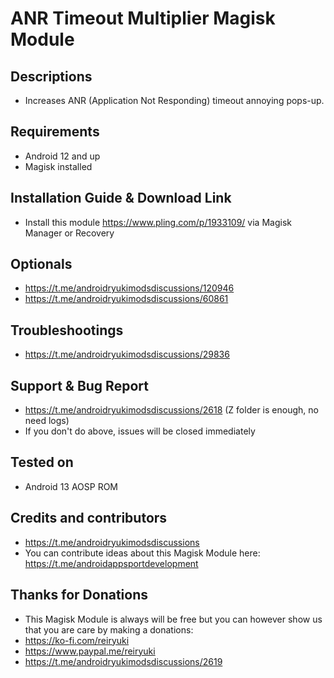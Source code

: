 # ANR Timeout Multiplier Magisk Module

## Descriptions
- Increases ANR (Application Not Responding) timeout annoying pops-up.

## Requirements
- Android 12 and up
- Magisk installed

## Installation Guide & Download Link
- Install this module https://www.pling.com/p/1933109/ via Magisk Manager or Recovery

## Optionals
- https://t.me/androidryukimodsdiscussions/120946
- https://t.me/androidryukimodsdiscussions/60861

## Troubleshootings
- https://t.me/androidryukimodsdiscussions/29836

## Support & Bug Report
- https://t.me/androidryukimodsdiscussions/2618 (Z folder is enough, no need logs)
- If you don't do above, issues will be closed immediately

## Tested on
- Android 13 AOSP ROM

## Credits and contributors
- https://t.me/androidryukimodsdiscussions
- You can contribute ideas about this Magisk Module here: https://t.me/androidappsportdevelopment

## Thanks for Donations
- This Magisk Module is always will be free but you can however show us that you are care by making a donations:
- https://ko-fi.com/reiryuki
- https://www.paypal.me/reiryuki
- https://t.me/androidryukimodsdiscussions/2619



